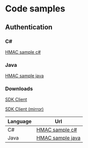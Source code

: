 # Code samples

## Authentication

### C#
[HMAC sample c#](sample1.md)

### Java
[HMAC sample java](hmacSampleJava.md)

### Downloads
[SDK Client](downloads/payment-core-client.zip)

[SDK Client (mirror)](payment-core-client.zip)



| Language | Url |
| --- | --- |
| C# | [HMAC sample c#](sample1.md) |
| Java | [HMAC sample java](hmacSampleJava.md) |

